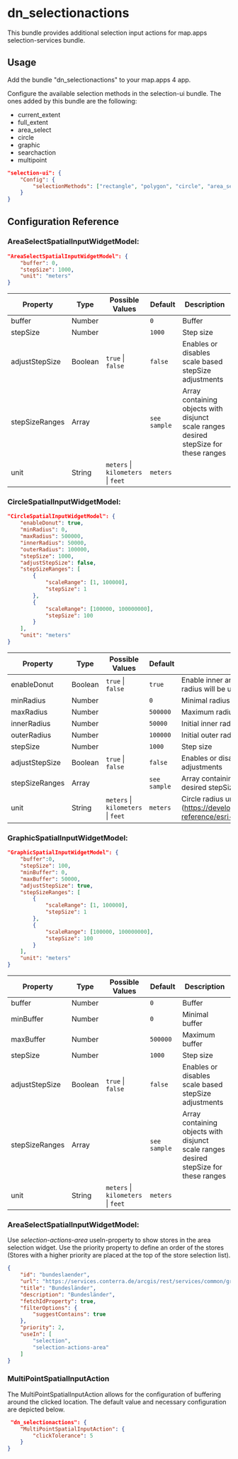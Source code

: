 # dn_selectionactions

This bundle provides additional selection input actions for map.apps selection-services bundle.

## Usage

Add the bundle "dn_selectionactions" to your map.apps 4 app.

Configure the available selection methods in the selection-ui bundle. The ones added by this bundle are the following:
- current_extent
- full_extent
- area_select
- circle
- graphic
- searchaction
- multipoint

```json
"selection-ui": {
    "Config": {
        "selectionMethods": ["rectangle", "polygon", "circle", "area_select", "multipoint"]
    }
}
```

## Configuration Reference
### AreaSelectSpatialInputWidgetModel:
```json
"AreaSelectSpatialInputWidgetModel": {
    "buffer": 0,
    "stepSize": 1000,
    "unit": "meters"
}
```
| Property                       | Type    | Possible Values                                        | Default          | Description                                                                                                             |
|--------------------------------|---------|--------------------------------------------------------|------------------|-------------------------------------------------------------------------------------------------------------------------|
| buffer                    | Number |                       | ```0```       |Buffer                                  |                                                                                           |
| stepSize                       | Number  |                                                        | ```1000```       | Step size                                                                                                               |
| adjustStepSize                 | Boolean | ```true``` &#124; ```false```                          | ```false```      | Enables or disables scale based stepSize adjustments                                                                    |
| stepSizeRanges                 | Array   |                                                        | ```see sample``` | Array containing objects with disjunct scale ranges desired stepSize for these ranges                                   |
| unit                           | String  | ```meters``` &#124; ```kilometers``` &#124; ```feet``` | ```meters```     | |
### CircleSpatialInputWidgetModel:
```json
"CircleSpatialInputWidgetModel": {
    "enableDonut": true,
    "minRadius": 0,
    "maxRadius": 500000,
    "innerRadius": 50000,
    "outerRadius": 100000,
    "stepSize": 1000,
    "adjustStepSize": false,
    "stepSizeRanges": [
        {
            "scaleRange": [1, 100000],
            "stepSize": 1
        },
        {
            "scaleRange": [100000, 100000000],
            "stepSize": 100
        }
    ],
    "unit": "meters"
}
```
| Property                       | Type    | Possible Values                                        | Default          | Description                                                                                                             |
|--------------------------------|---------|--------------------------------------------------------|------------------|-------------------------------------------------------------------------------------------------------------------------|
| enableDonut                    | Boolean | ```true``` &#124; ```false```                          | ```true```       | Enable inner and outer radius. If disabled only outer radius will be used.                                              |
| minRadius                      | Number  |                                                        | ```0```          | Minimal radius                                                                                                          |
| maxRadius                      | Number  |                                                        | ```500000```     | Maximum radius                                                                                                          |
| innerRadius                    | Number  |                                                        | ```50000```      | Initial inner radius                                                                                                    |
| outerRadius                    | Number  |                                                        | ```100000```     | Initial outer radius                                                                                                    |
| stepSize                       | Number  |                                                        | ```1000```       | Step size                                                                                                               |
| adjustStepSize                 | Boolean | ```true``` &#124; ```false```                          | ```false```      | Enables or disables scale based stepSize adjustments                                                                    |
| stepSizeRanges                 | Array   |                                                        | ```see sample``` | Array containing objects with disjunct scale ranges desired stepSize for these ranges                                   |
| unit                           | String  | ```meters``` &#124; ```kilometers``` &#124; ```feet``` | ```meters```     | Circle radius unit (https://developers.arcgis.com/javascript/latest/api-reference/esri-geometry-Circle.html#radiusUnit) |

### GraphicSpatialInputWidgetModel:
```json
"GraphicSpatialInputWidgetModel": {
    "buffer":0,
    "stepSize": 100,
    "minBuffer": 0,
    "maxBuffer": 50000,
    "adjustStepSize": true,
    "stepSizeRanges": [
        {
            "scaleRange": [1, 100000],
            "stepSize": 1
        },
        {
            "scaleRange": [100000, 100000000],
            "stepSize": 100
        }
    ],
    "unit": "meters"
}
```

| Property                       | Type    | Possible Values                                        | Default          | Description                                                                                                             |
|--------------------------------|---------|--------------------------------------------------------|------------------|-------------------------------------------------------------------------------------------------------------------------|
| buffer                      | Number  |                                                        | ```0```          | Buffer                                                                                                          |
| minBuffer                      | Number  |                                                        | ```0```          | Minimal buffer                                                                                                          |
| maxBuffer                      | Number  |                                                        | ```500000```     | Maximum buffer                                                                                                          |
| stepSize                       | Number  |                                                        | ```1000```       | Step size                                                                                                               |
| adjustStepSize                 | Boolean | ```true``` &#124; ```false```                          | ```false```      | Enables or disables scale based stepSize adjustments                                                                    |
| stepSizeRanges                 | Array   |                                                        | ```see sample``` | Array containing objects with disjunct scale ranges desired stepSize for these ranges                                   |
| unit                           | String  | ```meters``` &#124; ```kilometers``` &#124; ```feet``` | ```meters```     |  |

### AreaSelectSpatialInputWidgetModel:
Use _selection-actions-area_ useIn-property to show stores in the area selection widget.
Use the priority property to define an order of the stores (Stores with a higher priority are placed at the top of the store selection list).

```json
{
    "id": "bundeslaender",
    "url": "https://services.conterra.de/arcgis/rest/services/common/grenzen/FeatureServer/2",
    "title": "Bundesländer",
    "description": "Bundesländer",
    "fetchIdProperty": true,
    "filterOptions": {
        "suggestContains": true
    },
    "priority": 2,
    "useIn": [
        "selection",
        "selection-actions-area"
    ]
}
```

### MultiPointSpatialInputAction
The MultiPointSpatialInputAction allows for the configuration of buffering around the clicked location. The default value and necessary configuration are depicted below.
````json
 "dn_selectionactions": {
    "MultiPointSpatialInputAction": {
        "clickTolerance": 5
    }
}
````

